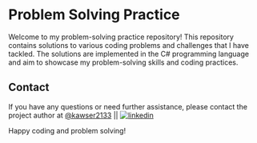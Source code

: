# Problem Solving Practice

Welcome to my problem-solving practice repository! This repository contains solutions to various coding problems and challenges that I have tackled. The solutions are implemented in the C# programming language and aim to showcase my problem-solving skills and coding practices.

## Contact

If you have any questions or need further assistance, please contact the project author at [@kawser2133](https://www.github.com/kawser2133) || [![linkedin](https://img.shields.io/badge/linkedin-0A66C2?style=for-the-badge&logo=linkedin&logoColor=white)](https://www.linkedin.com/in/kawser2133)

Happy coding and problem solving!
